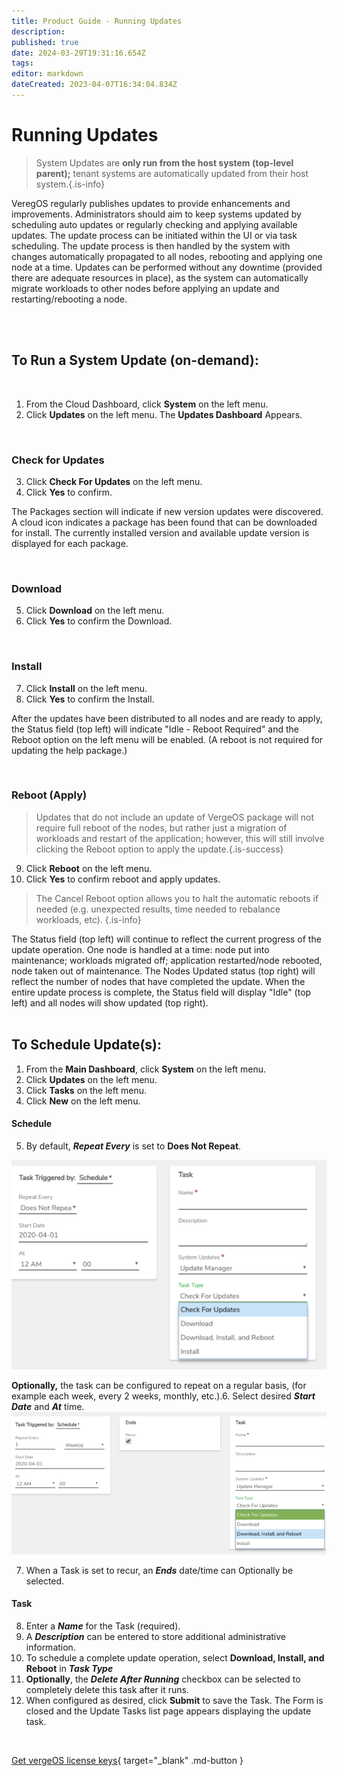 ```yaml
---
title: Product Guide - Running Updates
description: 
published: true
date: 2024-03-29T19:31:16.654Z
tags: 
editor: markdown
dateCreated: 2023-04-07T16:34:04.834Z
---
```


# Running Updates

> System Updates are **only run from the host system (top-level parent);** tenant systems are automatically updated from their host system.{.is-info}

VeregOS regularly publishes updates to provide enhancements and improvements. Administrators should aim to keep systems updated by scheduling auto updates or regularly checking and applying available updates. The update process can be initiated within the UI or via task scheduling. The update process is then handled by the system with changes automatically propagated to all nodes, rebooting and applying one node at a time. Updates can be performed without any downtime (provided there are adequate resources in place), as the system can automatically migrate workloads to other nodes before applying an update and restarting/rebooting a node.

<br>
<br>


## To Run a System Update (on-demand):
<br>


1.  From the Cloud Dashboard, click **System** on the left menu.
2.  Click **Updates** on the left menu. The **Updates Dashboard** Appears. 
<br>


### Check for Updates
3.  Click **Check For Updates** on the left menu.
4.  Click **Yes** to confirm. 

The Packages section will indicate if new version updates were discovered. A cloud icon  indicates a package has been found that can be downloaded for install. The currently installed version and available update version is displayed for each package.

<br>

### Download
5.  Click **Download** on the left menu.
6.  Click **Yes** to confirm the Download.
<br>

### Install
7.  Click **Install** on the left menu.
8.  Click **Yes** to confirm the Install.

After the updates have been distributed to all nodes and are ready to apply, the Status field (top left) will indicate "Idle - Reboot Required" and the Reboot option on the left menu will be enabled. (A reboot is not required for updating the help package.)

<br>

### Reboot (Apply)


> Updates that do not include an update of VergeOS package will not require full reboot of the nodes, but rather just a migration of workloads and restart of the application; however, this will still involve clicking the Reboot option to apply the update.{.is-success}

9.  Click **Reboot** on the left menu.
10.  Click **Yes** to confirm reboot and apply updates.

> The Cancel Reboot option allows you to halt the automatic reboots if needed (e.g. unexpected results, time needed to rebalance workloads, etc). {.is-info}


   The Status field (top left) will continue to reflect the current progress of the update operation. One node is handled at a time: node put into maintenance; workloads migrated off; application restarted/node rebooted, node taken out of maintenance. The Nodes Updated status (top right) will reflect the number of nodes that have completed the update. When the entire update process is complete, the Status field will display "Idle" (top left) and all nodes will show updated (top right).
<br>
<br>



## To Schedule Update(s):

1.  From the **Main Dashboard**, click **System** on the left menu.
2.  Click **Updates** on the left menu.
3.  Click **Tasks** on the left menu.
4.  Click **New** on the left menu.

#### Schedule
5.  By default, ***Repeat Every*** is set to **Does Not Repeat**.

![updates-scheduleonetime.png](/docs/public/userguide-sshots/updates-scheduleonetime.png)


**Optionally,** the task can be configured to repeat on a regular basis, (for example each week, every 2 weeks, monthly, etc.).6.  Select desired ***Start Date*** and ***At*** time.
![updates-schedulerecurring.png](/docs/public/userguide-sshots/updates-schedulerecurring.png)

7.  When a Task is set to recur, an ***Ends*** date/time can Optionally be selected.

#### Task
8.  Enter a ***Name*** for the Task (required).
9.  A ***Description*** can be entered to store additional administrative information.
10.  To schedule a complete update operation, select **Download, Install, and Reboot** in ***Task Type***
11.  **Optionally**, the ***Delete After Running*** checkbox can be selected to completely delete this task after it runs.
12.  When configured as desired, click **Submit** to save the Task.
The Form is closed and the Update Tasks list page appears displaying the update task.

<br>

[Get vergeOS license keys](https://www.verge.io/test-drive){ target="_blank" .md-button }
